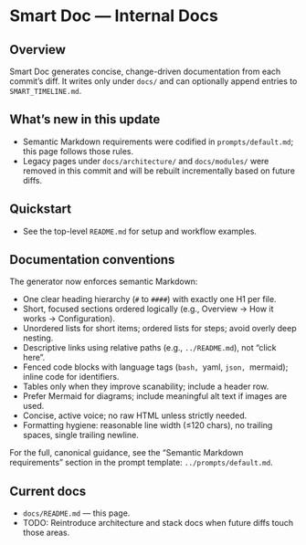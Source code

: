 # Smart Doc — Internal Docs

## Overview
Smart Doc generates concise, change-driven documentation from each commit’s diff. It writes only under `docs/` and can optionally append entries to `SMART_TIMELINE.md`.

## What’s new in this update
- Semantic Markdown requirements were codified in `prompts/default.md`; this page follows those rules.
- Legacy pages under `docs/architecture/` and `docs/modules/` were removed in this commit and will be rebuilt incrementally based on future diffs.

## Quickstart
- See the top-level `README.md` for setup and workflow examples.

## Documentation conventions
The generator now enforces semantic Markdown:
- One clear heading hierarchy (`#` to `####`) with exactly one H1 per file.
- Short, focused sections ordered logically (e.g., Overview → How it works → Configuration).
- Unordered lists for short items; ordered lists for steps; avoid overly deep nesting.
- Descriptive links using relative paths (e.g., `../README.md`), not “click here”.
- Fenced code blocks with language tags (```bash, ```yaml, ```json, ```mermaid); inline code for identifiers.
- Tables only when they improve scanability; include a header row.
- Prefer Mermaid for diagrams; include meaningful alt text if images are used.
- Concise, active voice; no raw HTML unless strictly needed.
- Formatting hygiene: reasonable line width (≤120 chars), no trailing spaces, single trailing newline.

For the full, canonical guidance, see the “Semantic Markdown requirements” section in the prompt template: `../prompts/default.md`.

## Current docs
- `docs/README.md` — this page.
- TODO: Reintroduce architecture and stack docs when future diffs touch those areas.

